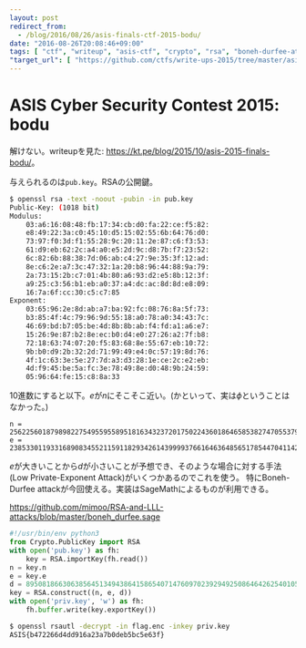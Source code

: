 ```yaml
---
layout: post
redirect_from:
  - /blog/2016/08/26/asis-finals-ctf-2015-bodu/
date: "2016-08-26T20:08:46+09:00"
tags: [ "ctf", "writeup", "asis-ctf", "crypto", "rsa", "boneh-durfee-attack" ]
"target_url": [ "https://github.com/ctfs/write-ups-2015/tree/master/asis-finals-ctf-2015/crypto/bodu" ]
---
```


# ASIS Cyber Security Contest 2015: bodu

解けない。writeupを見た: <https://kt.pe/blog/2015/10/asis-2015-finals-bodu/>。

与えられるのは`pub.key`。RSAの公開鍵。

``` sh
$ openssl rsa -text -noout -pubin -in pub.key
Public-Key: (1018 bit)
Modulus:
    03:a6:16:08:48:fb:17:34:cb:d0:fa:22:ce:f5:82:
    e8:49:22:3a:c0:45:10:d5:15:02:55:6b:64:76:d0:
    73:97:f0:3d:f1:55:28:9c:20:11:2e:87:c6:f3:53:
    61:d9:eb:62:2c:a4:a0:e5:2d:9c:d8:7b:f7:23:52:
    6c:82:6b:88:38:7d:06:ab:c4:27:9e:35:3f:12:ad:
    8e:c6:2e:a7:3c:47:32:1a:20:b8:96:44:88:9a:79:
    2a:73:15:2b:c7:01:4b:80:a6:93:d2:e5:8b:12:3f:
    a9:25:c3:56:b1:eb:a0:37:a4:dc:ac:8d:8d:e8:09:
    16:7a:6f:cc:30:c5:c7:85
Exponent:
    03:65:96:2e:8d:ab:a7:ba:92:fc:08:76:8a:5f:73:
    b3:85:4f:4c:79:96:9d:55:18:a0:78:a0:34:43:7c:
    46:69:bd:b7:05:be:4d:8b:8b:ab:f4:fd:a1:a6:e7:
    15:26:9e:87:b2:8e:ec:b0:d4:e0:27:26:a2:7f:b8:
    72:18:63:74:07:20:f5:83:68:8e:55:67:eb:10:72:
    9b:b0:d9:2b:32:2d:71:99:49:e4:0c:57:19:8d:76:
    4f:1c:63:3e:5e:27:7d:a3:d3:28:1e:ce:2c:e2:eb:
    4d:f9:45:be:5a:fc:3e:78:49:8e:d0:48:9b:24:59:
    05:96:64:fe:15:c8:8a:33
```

$10$進数にすると以下。$e$が$n$にそこそこ近い。(かといって、実は$\phi$ということはなかった。)

```
n = 2562256018798982275495595589518163432372017502243601864658538274705537914483947807120783733766118553254101235396521540936164219440561532997119915510314638089613615679231310858594698461124636943528101265406967445593951653796041336078776455339658353436309933716631455967769429086442266084993673779546522240901
e = 2385330119331689083455211591182934261439999376616463648565178544704114285540523381214630503109888606012730471130911882799269407391377516911847608047728411508873523338260985637241587680601172666919944195740711767256695758337633401530723721692604012809476068197687643054238649174648923555374972384090471828019
```

$e$が大きいことから$d$が小さいことが予想でき、そのような場合に対する手法(Low Private-Exponent Attack)がいくつかあるのでこれを使う。
特にBoneh-Durfee attackが今回使える。実装はSageMathによるものが利用できる。

<https://github.com/mimoo/RSA-and-LLL-attacks/blob/master/boneh_durfee.sage>

``` python
#!/usr/bin/env python3
from Crypto.PublicKey import RSA
with open('pub.key') as fh:
    key = RSA.importKey(fh.read())
n = key.n
e = key.e
d = 89508186630638564513494386415865407147609702392949250864642625401059935751367507
key = RSA.construct((n, e, d))
with open('priv.key', 'w') as fh:
    fh.buffer.write(key.exportKey())
```

``` sh
$ openssl rsautl -decrypt -in flag.enc -inkey priv.key
ASIS{b472266d4dd916a23a7b0deb5bc5e63f}
```
